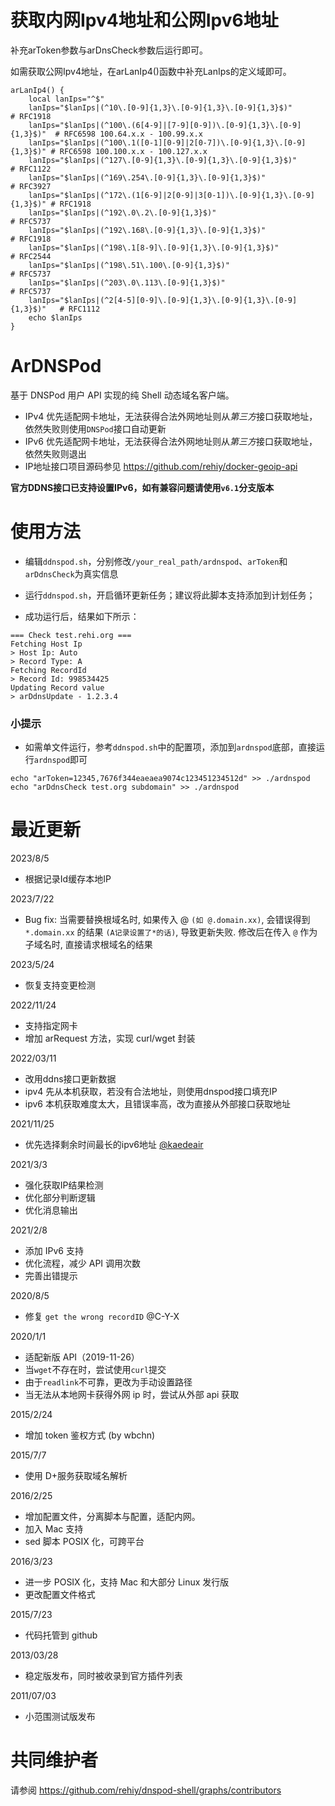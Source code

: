 # 获取内网Ipv4地址和公网Ipv6地址

补充arToken参数与arDnsCheck参数后运行即可。

如需获取公网Ipv4地址，在arLanIp4()函数中补充LanIps的定义域即可。
```shell
arLanIp4() {
    local lanIps="^$"
    lanIps="$lanIps|(^10\.[0-9]{1,3}\.[0-9]{1,3}\.[0-9]{1,3}$)"            # RFC1918
    lanIps="$lanIps|(^100\.(6[4-9]|[7-9][0-9])\.[0-9]{1,3}\.[0-9]{1,3}$)"  # RFC6598 100.64.x.x - 100.99.x.x
    lanIps="$lanIps|(^100\.1([0-1][0-9]|2[0-7])\.[0-9]{1,3}\.[0-9]{1,3}$)" # RFC6598 100.100.x.x - 100.127.x.x
    lanIps="$lanIps|(^127\.[0-9]{1,3}\.[0-9]{1,3}\.[0-9]{1,3}$)"           # RFC1122
    lanIps="$lanIps|(^169\.254\.[0-9]{1,3}\.[0-9]{1,3}$)"                  # RFC3927
    lanIps="$lanIps|(^172\.(1[6-9]|2[0-9]|3[0-1])\.[0-9]{1,3}\.[0-9]{1,3}$)" # RFC1918
    lanIps="$lanIps|(^192\.0\.2\.[0-9]{1,3}$)"                             # RFC5737
    lanIps="$lanIps|(^192\.168\.[0-9]{1,3}\.[0-9]{1,3}$)"                  # RFC1918
    lanIps="$lanIps|(^198\.1[8-9]\.[0-9]{1,3}\.[0-9]{1,3}$)"               # RFC2544
    lanIps="$lanIps|(^198\.51\.100\.[0-9]{1,3}$)"                          # RFC5737
    lanIps="$lanIps|(^203\.0\.113\.[0-9]{1,3}$)"                           # RFC5737
    lanIps="$lanIps|(^2[4-5][0-9]\.[0-9]{1,3}\.[0-9]{1,3}\.[0-9]{1,3}$)"   # RFC1112
    echo $lanIps
}
```
# ArDNSPod

基于 DNSPod 用户 API 实现的纯 Shell 动态域名客户端。

- IPv4 优先适配网卡地址，无法获得合法外网地址则从*第三方*接口获取地址，依然失败则使用`DNSPod`接口自动更新
- IPv6 优先适配网卡地址，无法获得合法外网地址则从*第三方*接口获取地址，依然失败则退出
- IP地址接口项目源码参见 https://github.com/rehiy/docker-geoip-api

**官方DDNS接口已支持设置IPv6，如有兼容问题请使用`v6.1`分支版本**

# 使用方法

- 编辑`ddnspod.sh`，分别修改`/your_real_path/ardnspod`、`arToken`和`arDdnsCheck`为真实信息

- 运行`ddnspod.sh`，开启循环更新任务；建议将此脚本支持添加到计划任务；

- 成功运行后，结果如下所示：

```
=== Check test.rehi.org ===
Fetching Host Ip
> Host Ip: Auto
> Record Type: A
Fetching RecordId
> Record Id: 998534425
Updating Record value
> arDdnsUpdate - 1.2.3.4
```

### 小提示

- 如需单文件运行，参考`ddnspod.sh`中的配置项，添加到`ardnspod`底部，直接运行`ardnspod`即可

```
echo "arToken=12345,7676f344eaeaea9074c123451234512d" >> ./ardnspod
echo "arDdnsCheck test.org subdomain" >> ./ardnspod
```

# 最近更新

2023/8/5

- 根据记录Id缓存本地IP

2023/7/22

- Bug fix: 当需要替换根域名时, 如果传入 @ `(如 @.domain.xx)`, 会错误得到 `*.domain.xx` 的结果 `(A记录设置了*的话)`, 导致更新失败. 修改后在传入 `@` 作为子域名时, 直接请求根域名的结果

2023/5/24

- 恢复支持变更检测

2022/11/24

- 支持指定网卡
- 增加 arRequest 方法，实现 curl/wget 封装

2022/03/11

- 改用ddns接口更新数据
- ipv4 先从本机获取，若没有合法地址，则使用dnspod接口填充IP
- ipv6 本机获取难度太大，且错误率高，改为直接从外部接口获取地址

2021/11/25

- 优先选择剩余时间最长的ipv6地址 [@kaedeair](https://github.com/kaedeair/dnspod-shell)

2021/3/3

- 强化获取IP结果检测
- 优化部分判断逻辑
- 优化消息输出

2021/2/8

- 添加 IPv6 支持
- 优化流程，减少 API 调用次数
- 完善出错提示

2020/8/5

- 修复 `get the wrong recordID` @C-Y-X

2020/1/1

- 适配新版 API（2019-11-26）
- 当`wget`不存在时，尝试使用`curl`提交
- 由于`readlink`不可靠，更改为手动设置路径
- 当无法从本地网卡获得外网 ip 时，尝试从外部 api 获取

2015/2/24

- 增加 token 鉴权方式 (by wbchn)

2015/7/7

- 使用 D+服务获取域名解析

2016/2/25

- 增加配置文件，分离脚本与配置，适配内网。
- 加入 Mac 支持
- sed 脚本 POSIX 化，可跨平台

2016/3/23

- 进一步 POSIX 化，支持 Mac 和大部分 Linux 发行版
- 更改配置文件格式

2015/7/23

- 代码托管到 github

2013/03/28

- 稳定版发布，同时被收录到官方插件列表

2011/07/03

- 小范围测试版发布

# 共同维护者

请参阅 <https://github.com/rehiy/dnspod-shell/graphs/contributors>
